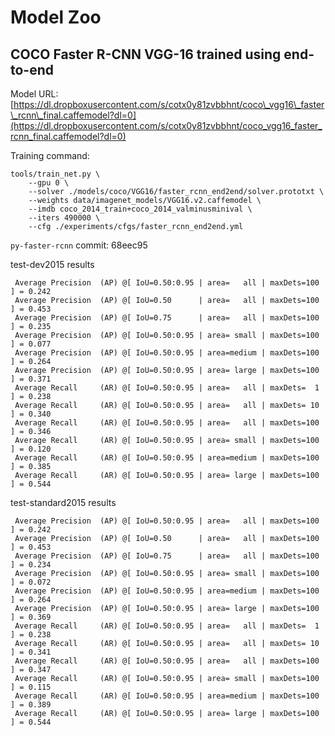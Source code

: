 # Model Zoo

## COCO Faster R-CNN VGG-16 trained using end-to-end

Model URL: [https://dl.dropboxusercontent.com/s/cotx0y81zvbbhnt/coco\_vgg16\_faster\_rcnn\_final.caffemodel?dl=0](https://dl.dropboxusercontent.com/s/cotx0y81zvbbhnt/coco_vgg16_faster_rcnn_final.caffemodel?dl=0)

Training command:

```text
tools/train_net.py \
    --gpu 0 \
    --solver ./models/coco/VGG16/faster_rcnn_end2end/solver.prototxt \
    --weights data/imagenet_models/VGG16.v2.caffemodel \
    --imdb coco_2014_train+coco_2014_valminusminival \
    --iters 490000 \
    --cfg ./experiments/cfgs/faster_rcnn_end2end.yml
```

`py-faster-rcnn` commit: 68eec95

test-dev2015 results

```text
 Average Precision  (AP) @[ IoU=0.50:0.95 | area=   all | maxDets=100 ] = 0.242
 Average Precision  (AP) @[ IoU=0.50      | area=   all | maxDets=100 ] = 0.453
 Average Precision  (AP) @[ IoU=0.75      | area=   all | maxDets=100 ] = 0.235
 Average Precision  (AP) @[ IoU=0.50:0.95 | area= small | maxDets=100 ] = 0.077
 Average Precision  (AP) @[ IoU=0.50:0.95 | area=medium | maxDets=100 ] = 0.264
 Average Precision  (AP) @[ IoU=0.50:0.95 | area= large | maxDets=100 ] = 0.371
 Average Recall     (AR) @[ IoU=0.50:0.95 | area=   all | maxDets=  1 ] = 0.238
 Average Recall     (AR) @[ IoU=0.50:0.95 | area=   all | maxDets= 10 ] = 0.340
 Average Recall     (AR) @[ IoU=0.50:0.95 | area=   all | maxDets=100 ] = 0.346
 Average Recall     (AR) @[ IoU=0.50:0.95 | area= small | maxDets=100 ] = 0.120
 Average Recall     (AR) @[ IoU=0.50:0.95 | area=medium | maxDets=100 ] = 0.385
 Average Recall     (AR) @[ IoU=0.50:0.95 | area= large | maxDets=100 ] = 0.544
```

test-standard2015 results

```text
 Average Precision  (AP) @[ IoU=0.50:0.95 | area=   all | maxDets=100 ] = 0.242
 Average Precision  (AP) @[ IoU=0.50      | area=   all | maxDets=100 ] = 0.453
 Average Precision  (AP) @[ IoU=0.75      | area=   all | maxDets=100 ] = 0.234
 Average Precision  (AP) @[ IoU=0.50:0.95 | area= small | maxDets=100 ] = 0.072
 Average Precision  (AP) @[ IoU=0.50:0.95 | area=medium | maxDets=100 ] = 0.264
 Average Precision  (AP) @[ IoU=0.50:0.95 | area= large | maxDets=100 ] = 0.369
 Average Recall     (AR) @[ IoU=0.50:0.95 | area=   all | maxDets=  1 ] = 0.238
 Average Recall     (AR) @[ IoU=0.50:0.95 | area=   all | maxDets= 10 ] = 0.341
 Average Recall     (AR) @[ IoU=0.50:0.95 | area=   all | maxDets=100 ] = 0.347
 Average Recall     (AR) @[ IoU=0.50:0.95 | area= small | maxDets=100 ] = 0.115
 Average Recall     (AR) @[ IoU=0.50:0.95 | area=medium | maxDets=100 ] = 0.389
 Average Recall     (AR) @[ IoU=0.50:0.95 | area= large | maxDets=100 ] = 0.544
```

